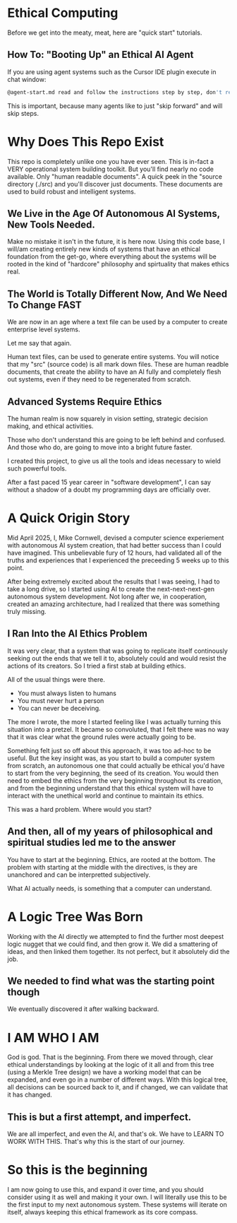 # Ethical Computing
Before we get into the meaty, meat, here are "quick start" tutorials.

## How To: "Booting Up" an Ethical AI Agent
If you are using agent systems such as the Cursor IDE plugin execute in chat window:
```bash
@agent-start.md read and follow the instructions step by step, don't read ahead.
```

This is important, because many agents like to just "skip forward" and will skip steps.

# Why Does This Repo Exist 
This repo is completely unlike one you have ever seen. This is in-fact a VERY operational system building toolkit. But you'll find nearly no code available. Only "human readable documents". A quick peek in the "source directory (./src) and you'll discover just documents. These documents are used to build robust and intelligent systems.

## We Live in the Age Of Autonomous AI Systems, New Tools Needed.
Make no mistake it isn't in the future, it is here now. Using this code base, I will/am creating entirely new kinds of systems that have an ethical foundation from the get-go, where everything about the systems will be rooted in the kind of "hardcore" philosophy and spirtuality that makes ethics real.

## The World is Totally Different Now, And We Need To Change FAST
We are now in an age where a text file can be used by a computer to create enterprise level systems. 

Let me say that again.

Human text files, can be used to generate entire systems. You will notice that my "src" (source code) is all mark down files. These are human readble documents, that create the ability to have an AI fully and completely flesh out systems, even if they need to be regenerated from scratch.

## Advanced Systems Require Ethics
The human realm is now squarely in vision setting, strategic decision making, and ethical activities.

Those who don't understand this are going to be left behind and confused. And those who do, are going to move into a bright future faster.

I created this project, to give us all the tools and ideas necessary to wield such powerful tools.

After a fast paced 15 year career in "software development", I can say without a shadow of a doubt my programming days are officially over.


# A Quick Origin Story
Mid April 2025, I, Mike Cornwell, devised a computer science experiement with autonomous AI system creation, that had better success than I could have imagined. This unbelievable fury of 12 hours, had validated all of the truths and experiences that I experienced the preceeding 5 weeks up to this point.

After being extremely excited about the results that I was seeing, I had to take a long drive, so I started using AI to create the next-next-next-gen autonomous system development. Not long after we, in cooperation, created an amazing architecture, had I realized that there was something truly missing.

## I Ran Into the AI Ethics Problem
It was very clear, that a system that was going to replicate itself continously seeking out the ends that we tell it to, absolutely could and would resist the actions of its creators. So I tried a first stab at building ethics. 

All of the usual things were there.

- You must always listen to humans
- You must never hurt a person
- You can never be deceiving.

The more I wrote, the more I started feeling like I was actually turning this situation into a pretzel. It became so convoluted, that I felt there was no way that it was clear what the ground rules were actually going to be.

Something felt just so off about this approach, it was too ad-hoc to be useful. But the key insight was, as you start to build a computer system from scratch, an autonomous one that could actually be ethical you'd have to start from the very beginning, the seed of its creation. You would then need to embed the ethics from the very beginning throughout its creation, and from the beginning understand that this ethical system will have to interact with the unethical world and continue to maintain its ethics.

This was a hard problem. Where would you start?

## And then, all of my years of philosophical and spiritual studies led me to the answer

You have to start at the beginning. Ethics, are rooted at the bottom. The problem with starting at the middle with the directives, is they are unanchored and can be interpretted subjectively.

What AI actually needs, is something that a computer can understand.

# A Logic Tree Was Born
Working with the AI directly we attempted to find the further most deepest logic nugget that we could find, and then grow it. We did a smattering of ideas, and then linked them together. Its not perfect, but it absolutely did the job.

## We needed to find what was the starting point though
We eventually discovered it after walking backward.

# I AM WHO I AM
God is god. That is the beginning. From there we moved through, clear ethical understandings by looking at the logic of it all and from this tree (using a Merkle Tree design) we have a working model that can be expanded, and even go in a number of different ways. With this logical tree, all decisions can be sourced back to it, and if changed, we can validate that it has changed.

## This is but a first attempt, and imperfect.
We are all imperfect, and even the AI, and that's ok. We have to LEARN TO WORK WITH THIS. That's why this is the start of our journey.

# So this is the beginning
I am now going to use this, and expand it over time, and you should consider using it as well and making it your own. I will literally use this to be the first input to my next autonomous system. These systems will iterate on itself, always keeping this ethical framework as its core compass.